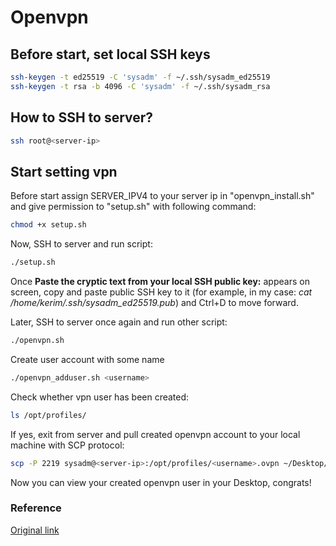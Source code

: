 # Openvpn
## Before start, set local SSH keys
```bash
ssh-keygen -t ed25519 -C 'sysadm' -f ~/.ssh/sysadm_ed25519
ssh-keygen -t rsa -b 4096 -C 'sysadm' -f ~/.ssh/sysadm_rsa
```

## How to SSH to server?
```bash
ssh root@<server-ip>
```

## Start setting vpn
Before start assign SERVER_IPV4 to your server ip in "openvpn_install.sh" and give permission to "setup.sh" with following command:
```bash
chmod +x setup.sh
```
Now, SSH to server and run script:
```bash
./setup.sh
```
Once **Paste the cryptic text from your local SSH public key:** appears on screen, copy and paste public SSH key to it (for example, in my case: *cat /home/kerim/.ssh/sysadm_ed25519.pub*) and Ctrl+D to move forward.

Later, SSH to server once again and run other script:
```bash
./openvpn.sh
```
Create user account with some name <username>
```bash
./openvpn_adduser.sh <username>
```
Check whether vpn user has been created:
```bash
ls /opt/profiles/
```
If yes, exit from server and pull created openvpn account to your local machine with SCP protocol:
```bash
scp -P 2219 sysadm@<server-ip>:/opt/profiles/<username>.ovpn ~/Desktop/
```
Now you can view your created openvpn user in your Desktop, congrats!
  
### Reference
[Original link](https://stream3.morazow.com/)
